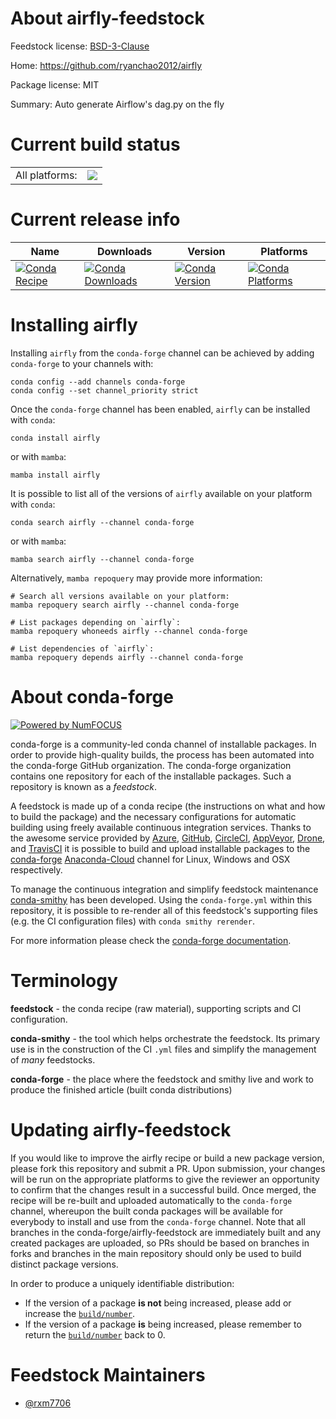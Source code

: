 About airfly-feedstock
======================

Feedstock license: [BSD-3-Clause](https://github.com/conda-forge/airfly-feedstock/blob/main/LICENSE.txt)

Home: https://github.com/ryanchao2012/airfly

Package license: MIT

Summary: Auto generate Airflow's dag.py on the fly

Current build status
====================


<table><tr><td>All platforms:</td>
    <td>
      <a href="https://dev.azure.com/conda-forge/feedstock-builds/_build/latest?definitionId=18221&branchName=main">
        <img src="https://dev.azure.com/conda-forge/feedstock-builds/_apis/build/status/airfly-feedstock?branchName=main">
      </a>
    </td>
  </tr>
</table>

Current release info
====================

| Name | Downloads | Version | Platforms |
| --- | --- | --- | --- |
| [![Conda Recipe](https://img.shields.io/badge/recipe-airfly-green.svg)](https://anaconda.org/conda-forge/airfly) | [![Conda Downloads](https://img.shields.io/conda/dn/conda-forge/airfly.svg)](https://anaconda.org/conda-forge/airfly) | [![Conda Version](https://img.shields.io/conda/vn/conda-forge/airfly.svg)](https://anaconda.org/conda-forge/airfly) | [![Conda Platforms](https://img.shields.io/conda/pn/conda-forge/airfly.svg)](https://anaconda.org/conda-forge/airfly) |

Installing airfly
=================

Installing `airfly` from the `conda-forge` channel can be achieved by adding `conda-forge` to your channels with:

```
conda config --add channels conda-forge
conda config --set channel_priority strict
```

Once the `conda-forge` channel has been enabled, `airfly` can be installed with `conda`:

```
conda install airfly
```

or with `mamba`:

```
mamba install airfly
```

It is possible to list all of the versions of `airfly` available on your platform with `conda`:

```
conda search airfly --channel conda-forge
```

or with `mamba`:

```
mamba search airfly --channel conda-forge
```

Alternatively, `mamba repoquery` may provide more information:

```
# Search all versions available on your platform:
mamba repoquery search airfly --channel conda-forge

# List packages depending on `airfly`:
mamba repoquery whoneeds airfly --channel conda-forge

# List dependencies of `airfly`:
mamba repoquery depends airfly --channel conda-forge
```


About conda-forge
=================

[![Powered by
NumFOCUS](https://img.shields.io/badge/powered%20by-NumFOCUS-orange.svg?style=flat&colorA=E1523D&colorB=007D8A)](https://numfocus.org)

conda-forge is a community-led conda channel of installable packages.
In order to provide high-quality builds, the process has been automated into the
conda-forge GitHub organization. The conda-forge organization contains one repository
for each of the installable packages. Such a repository is known as a *feedstock*.

A feedstock is made up of a conda recipe (the instructions on what and how to build
the package) and the necessary configurations for automatic building using freely
available continuous integration services. Thanks to the awesome service provided by
[Azure](https://azure.microsoft.com/en-us/services/devops/), [GitHub](https://github.com/),
[CircleCI](https://circleci.com/), [AppVeyor](https://www.appveyor.com/),
[Drone](https://cloud.drone.io/welcome), and [TravisCI](https://travis-ci.com/)
it is possible to build and upload installable packages to the
[conda-forge](https://anaconda.org/conda-forge) [Anaconda-Cloud](https://anaconda.org/)
channel for Linux, Windows and OSX respectively.

To manage the continuous integration and simplify feedstock maintenance
[conda-smithy](https://github.com/conda-forge/conda-smithy) has been developed.
Using the ``conda-forge.yml`` within this repository, it is possible to re-render all of
this feedstock's supporting files (e.g. the CI configuration files) with ``conda smithy rerender``.

For more information please check the [conda-forge documentation](https://conda-forge.org/docs/).

Terminology
===========

**feedstock** - the conda recipe (raw material), supporting scripts and CI configuration.

**conda-smithy** - the tool which helps orchestrate the feedstock.
                   Its primary use is in the construction of the CI ``.yml`` files
                   and simplify the management of *many* feedstocks.

**conda-forge** - the place where the feedstock and smithy live and work to
                  produce the finished article (built conda distributions)


Updating airfly-feedstock
=========================

If you would like to improve the airfly recipe or build a new
package version, please fork this repository and submit a PR. Upon submission,
your changes will be run on the appropriate platforms to give the reviewer an
opportunity to confirm that the changes result in a successful build. Once
merged, the recipe will be re-built and uploaded automatically to the
`conda-forge` channel, whereupon the built conda packages will be available for
everybody to install and use from the `conda-forge` channel.
Note that all branches in the conda-forge/airfly-feedstock are
immediately built and any created packages are uploaded, so PRs should be based
on branches in forks and branches in the main repository should only be used to
build distinct package versions.

In order to produce a uniquely identifiable distribution:
 * If the version of a package **is not** being increased, please add or increase
   the [``build/number``](https://docs.conda.io/projects/conda-build/en/latest/resources/define-metadata.html#build-number-and-string).
 * If the version of a package **is** being increased, please remember to return
   the [``build/number``](https://docs.conda.io/projects/conda-build/en/latest/resources/define-metadata.html#build-number-and-string)
   back to 0.

Feedstock Maintainers
=====================

* [@rxm7706](https://github.com/rxm7706/)

